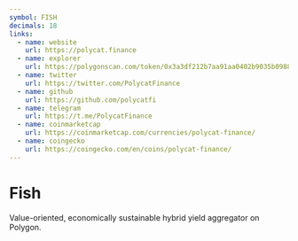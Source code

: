 ```yaml
---
symbol: FISH
decimals: 18
links:
  - name: website
    url: https://polycat.finance
  - name: explorer
    url: https://polygonscan.com/token/0x3a3df212b7aa91aa0402b9035b098891d276572b
  - name: twitter
    url: https://twitter.com/PolycatFinance
  - name: github
    url: https://github.com/polycatfi
  - name: telegram
    url: https://t.me/PolycatFinance
  - name: coinmarketcap
    url: https://coinmarketcap.com/currencies/polycat-finance/
  - name: coingecko
    url: https://coingecko.com/en/coins/polycat-finance/
---
```


# Fish

Value-oriented, economically sustainable hybrid yield aggregator on Polygon.
